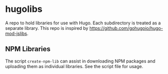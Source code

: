 # hugolibs

A repo to hold libraries for use with Hugo. Each subdirectory is treated as a
separate library. This repo is inspired by
<https://github.com/gohugoio/hugo-mod-jslibs>.

## NPM Libraries

The script `create-npm-lib` can assist in downloading NPM packages and uploading
them as individual libraries. See the script file for usage.
